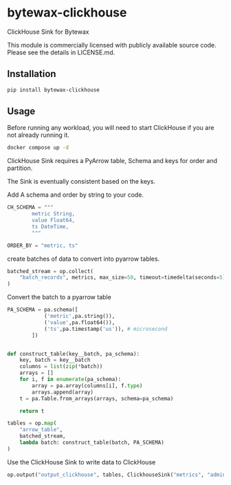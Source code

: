 # bytewax-clickhouse
ClickHouse Sink for Bytewax

This module is commercially licensed with publicly available source code. Please see the details in LICENSE.md.

## Installation

```bash
pip install bytewax-clickhouse
```

## Usage

Before running any workload, you will need to start ClickHouse if you are not already running it.

```bash
docker compose up -d
```

ClickHouse Sink requires a PyArrow table, Schema and keys for order and partition.

The Sink is eventually consistent based on the keys.

Add A schema and order by string to your code.

```python
CH_SCHEMA = """
        metric String,
        value Float64,
        ts DateTime,
        """

ORDER_BY = "metric, ts"
```

create batches of data to convert into pyarrow tables.

```python
batched_stream = op.collect(
    "batch_records", metrics, max_size=50, timeout=timedelta(seconds=5)
)
```

Convert the batch to a pyarrow table

```python
PA_SCHEMA = pa.schema([
            ('metric',pa.string()),
            ('value',pa.float64()),
            ('ts',pa.timestamp('us')), # microsecond
        ])


def construct_table(key__batch, pa_schema):
    key, batch = key__batch
    columns = list(zip(*batch))
    arrays = []
    for i, f in enumerate(pa_schema):
        array = pa.array(columns[i], f.type)
        arrays.append(array)
    t = pa.Table.from_arrays(arrays, schema=pa_schema)

    return t

tables = op.map(
    "arrow_table",
    batched_stream,
    lambda batch: construct_table(batch, PA_SCHEMA)
)
```

Use the ClickHouse Sink to write data to ClickHouse

```python
op.output("output_clickhouse", tables, ClickhouseSink("metrics", "admin", "password", database="bytewax", port=8123, schema=CH_SCHEMA, order_by=ORDER_BY))
```